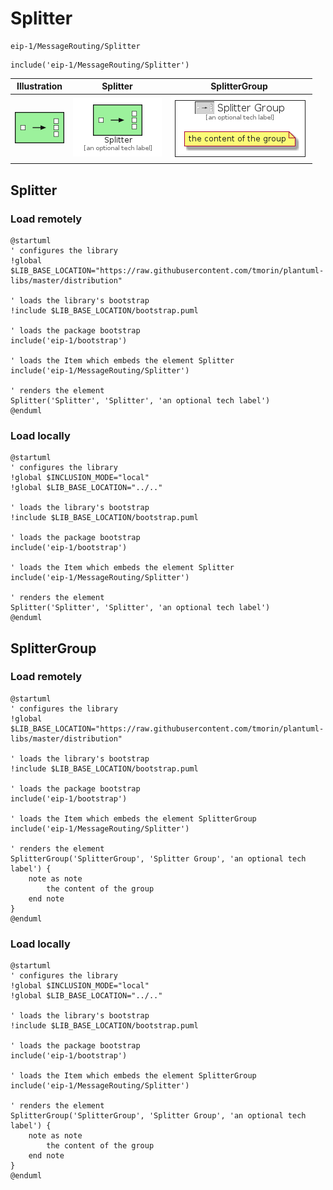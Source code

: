 # Splitter


```text
eip-1/MessageRouting/Splitter
```

```text
include('eip-1/MessageRouting/Splitter')
```



| Illustration | Splitter | SplitterGroup |
| :---: | :---: | :---: |
| ![illustration for Illustration](../../eip-1/MessageRouting/Splitter.png) | ![illustration for Splitter](../../eip-1/MessageRouting/Splitter.Local.png) | ![illustration for SplitterGroup](../../eip-1/MessageRouting/SplitterGroup.Local.png) |




## Splitter

### Load remotely
```plantuml
@startuml
' configures the library
!global $LIB_BASE_LOCATION="https://raw.githubusercontent.com/tmorin/plantuml-libs/master/distribution"

' loads the library's bootstrap
!include $LIB_BASE_LOCATION/bootstrap.puml

' loads the package bootstrap
include('eip-1/bootstrap')

' loads the Item which embeds the element Splitter
include('eip-1/MessageRouting/Splitter')

' renders the element
Splitter('Splitter', 'Splitter', 'an optional tech label')
@enduml
```

### Load locally
```plantuml
@startuml
' configures the library
!global $INCLUSION_MODE="local"
!global $LIB_BASE_LOCATION="../.."

' loads the library's bootstrap
!include $LIB_BASE_LOCATION/bootstrap.puml

' loads the package bootstrap
include('eip-1/bootstrap')

' loads the Item which embeds the element Splitter
include('eip-1/MessageRouting/Splitter')

' renders the element
Splitter('Splitter', 'Splitter', 'an optional tech label')
@enduml
```

## SplitterGroup

### Load remotely
```plantuml
@startuml
' configures the library
!global $LIB_BASE_LOCATION="https://raw.githubusercontent.com/tmorin/plantuml-libs/master/distribution"

' loads the library's bootstrap
!include $LIB_BASE_LOCATION/bootstrap.puml

' loads the package bootstrap
include('eip-1/bootstrap')

' loads the Item which embeds the element SplitterGroup
include('eip-1/MessageRouting/Splitter')

' renders the element
SplitterGroup('SplitterGroup', 'Splitter Group', 'an optional tech label') {
    note as note
        the content of the group
    end note
}
@enduml
```

### Load locally
```plantuml
@startuml
' configures the library
!global $INCLUSION_MODE="local"
!global $LIB_BASE_LOCATION="../.."

' loads the library's bootstrap
!include $LIB_BASE_LOCATION/bootstrap.puml

' loads the package bootstrap
include('eip-1/bootstrap')

' loads the Item which embeds the element SplitterGroup
include('eip-1/MessageRouting/Splitter')

' renders the element
SplitterGroup('SplitterGroup', 'Splitter Group', 'an optional tech label') {
    note as note
        the content of the group
    end note
}
@enduml
```

